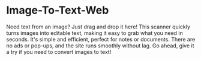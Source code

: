 # Image-To-Text-Web
Need text from an image? Just drag and drop it here! This scanner quickly turns images into editable text, making it easy to grab what you need in seconds. It's simple and efficient, perfect for notes or documents. There are no ads or pop-ups, and the site runs smoothly without lag. Go ahead, give it a try if you need to convert images to text!
